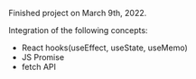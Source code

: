 Finished project on March 9th, 2022.

Integration of the following concepts:
* React hooks(useEffect, useState, useMemo)
* JS Promise
* fetch API
